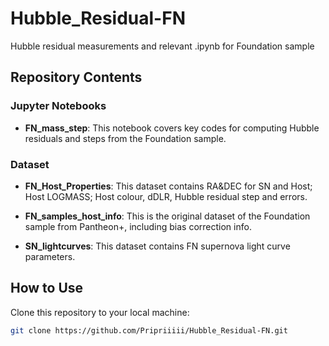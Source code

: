 # Hubble_Residual-FN
Hubble residual measurements and relevant .ipynb for Foundation sample

## Repository Contents

### Jupyter Notebooks

- **FN_mass_step**:
  This notebook covers key codes for computing Hubble residuals and steps from the Foundation sample.


### Dataset

- **FN_Host_Properties**:
This dataset contains RA&DEC for SN and Host; Host LOGMASS; Host colour, dDLR, Hubble residual step and errors.

- **FN_samples_host_info**:
This is the original dataset of the Foundation sample from Pantheon+, including bias correction info.

- **SN_lightcurves**:
This dataset contains FN supernova light curve parameters.


## How to Use

Clone this repository to your local machine:
   ```bash
   git clone https://github.com/Pripriiiii/Hubble_Residual-FN.git

